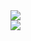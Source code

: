 
<a href="https://github.com/anuraghazra/github-readme-stats">
  <img align="center" src="https://github-readme-stats.vercel.app/api?username=EdsonLucasbd&count_private=true&show_icons=true&theme=synthwave&bg_color=DEG,2C213B,2b213a,20172C,191224,120D1B" />
</a>

<br/>

<a href="https://github.com/anuraghazra/github-readme-stats">
  <img align="center" src="https://github-readme-stats.vercel.app/api/top-langs/?username=EdsonLucasbd&layout=compact&theme=synthwave&bg_color=DEG,2C213B,2b213a,20172C,191224,120D1B" />
</a>
